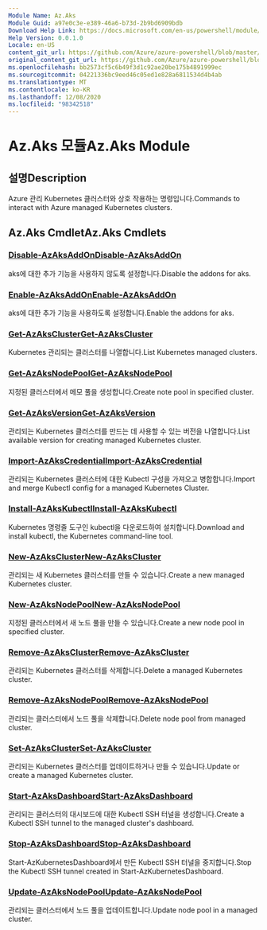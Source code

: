 ```yaml
---
Module Name: Az.Aks
Module Guid: a97e0c3e-e389-46a6-b73d-2b9bd6909bdb
Download Help Link: https://docs.microsoft.com/en-us/powershell/module/az.aks
Help Version: 0.0.1.0
Locale: en-US
content_git_url: https://github.com/Azure/azure-powershell/blob/master/src/Aks/Aks/help/Az.Aks.md
original_content_git_url: https://github.com/Azure/azure-powershell/blob/master/src/Aks/Aks/help/Az.Aks.md
ms.openlocfilehash: bb2573cf5c6b49f3d1c92ae20be175b4891999ec
ms.sourcegitcommit: 04221336bc9eed46c05ed1e828a6811534d4b4ab
ms.translationtype: MT
ms.contentlocale: ko-KR
ms.lasthandoff: 12/08/2020
ms.locfileid: "98342518"
---
```

# <span data-ttu-id="d992d-101">Az.Aks 모듈</span><span class="sxs-lookup"><span data-stu-id="d992d-101">Az.Aks Module</span></span>
## <span data-ttu-id="d992d-102">설명</span><span class="sxs-lookup"><span data-stu-id="d992d-102">Description</span></span>
<span data-ttu-id="d992d-103">Azure 관리 Kubernetes 클러스터와 상호 작용하는 명령입니다.</span><span class="sxs-lookup"><span data-stu-id="d992d-103">Commands to interact with Azure managed Kubernetes clusters.</span></span>

## <span data-ttu-id="d992d-104">Az.Aks Cmdlet</span><span class="sxs-lookup"><span data-stu-id="d992d-104">Az.Aks Cmdlets</span></span>
### [<span data-ttu-id="d992d-105">Disable-AzAksAddOn</span><span class="sxs-lookup"><span data-stu-id="d992d-105">Disable-AzAksAddOn</span></span>](Disable-AzAksAddOn.md)
<span data-ttu-id="d992d-106">aks에 대한 추가 기능을 사용하지 않도록 설정합니다.</span><span class="sxs-lookup"><span data-stu-id="d992d-106">Disable the addons for aks.</span></span>

### [<span data-ttu-id="d992d-107">Enable-AzAksAddOn</span><span class="sxs-lookup"><span data-stu-id="d992d-107">Enable-AzAksAddOn</span></span>](Enable-AzAksAddOn.md)
<span data-ttu-id="d992d-108">aks에 대한 추가 기능을 사용하도록 설정합니다.</span><span class="sxs-lookup"><span data-stu-id="d992d-108">Enable the addons for aks.</span></span>

### [<span data-ttu-id="d992d-109">Get-AzAksCluster</span><span class="sxs-lookup"><span data-stu-id="d992d-109">Get-AzAksCluster</span></span>](Get-AzAksCluster.md)
<span data-ttu-id="d992d-110">Kubernetes 관리되는 클러스터를 나열합니다.</span><span class="sxs-lookup"><span data-stu-id="d992d-110">List Kubernetes managed clusters.</span></span>

### [<span data-ttu-id="d992d-111">Get-AzAksNodePool</span><span class="sxs-lookup"><span data-stu-id="d992d-111">Get-AzAksNodePool</span></span>](Get-AzAksNodePool.md)
<span data-ttu-id="d992d-112">지정된 클러스터에서 메모 풀을 생성합니다.</span><span class="sxs-lookup"><span data-stu-id="d992d-112">Create note pool in specified cluster.</span></span>

### [<span data-ttu-id="d992d-113">Get-AzAksVersion</span><span class="sxs-lookup"><span data-stu-id="d992d-113">Get-AzAksVersion</span></span>](Get-AzAksVersion.md)
<span data-ttu-id="d992d-114">관리되는 Kubernetes 클러스터를 만드는 데 사용할 수 있는 버전을 나열합니다.</span><span class="sxs-lookup"><span data-stu-id="d992d-114">List available version for creating managed Kubernetes cluster.</span></span>

### [<span data-ttu-id="d992d-115">Import-AzAksCredential</span><span class="sxs-lookup"><span data-stu-id="d992d-115">Import-AzAksCredential</span></span>](Import-AzAksCredential.md)
<span data-ttu-id="d992d-116">관리되는 Kubernetes 클러스터에 대한 Kubectl 구성을 가져오고 병합합니다.</span><span class="sxs-lookup"><span data-stu-id="d992d-116">Import and merge Kubectl config for a managed Kubernetes Cluster.</span></span>

### [<span data-ttu-id="d992d-117">Install-AzAksKubectl</span><span class="sxs-lookup"><span data-stu-id="d992d-117">Install-AzAksKubectl</span></span>](Install-AzAksKubectl.md)
<span data-ttu-id="d992d-118">Kubernetes 명령줄 도구인 kubectl을 다운로드하여 설치합니다.</span><span class="sxs-lookup"><span data-stu-id="d992d-118">Download and install kubectl, the Kubernetes command-line tool.</span></span>

### [<span data-ttu-id="d992d-119">New-AzAksCluster</span><span class="sxs-lookup"><span data-stu-id="d992d-119">New-AzAksCluster</span></span>](New-AzAksCluster.md)
<span data-ttu-id="d992d-120">관리되는 새 Kubernetes 클러스터를 만들 수 있습니다.</span><span class="sxs-lookup"><span data-stu-id="d992d-120">Create a new managed Kubernetes cluster.</span></span>

### [<span data-ttu-id="d992d-121">New-AzAksNodePool</span><span class="sxs-lookup"><span data-stu-id="d992d-121">New-AzAksNodePool</span></span>](New-AzAksNodePool.md)
<span data-ttu-id="d992d-122">지정된 클러스터에서 새 노드 풀을 만들 수 있습니다.</span><span class="sxs-lookup"><span data-stu-id="d992d-122">Create a new node pool in specified cluster.</span></span>

### [<span data-ttu-id="d992d-123">Remove-AzAksCluster</span><span class="sxs-lookup"><span data-stu-id="d992d-123">Remove-AzAksCluster</span></span>](Remove-AzAksCluster.md)
<span data-ttu-id="d992d-124">관리되는 Kubernetes 클러스터를 삭제합니다.</span><span class="sxs-lookup"><span data-stu-id="d992d-124">Delete a managed Kubernetes cluster.</span></span>

### [<span data-ttu-id="d992d-125">Remove-AzAksNodePool</span><span class="sxs-lookup"><span data-stu-id="d992d-125">Remove-AzAksNodePool</span></span>](Remove-AzAksNodePool.md)
<span data-ttu-id="d992d-126">관리되는 클러스터에서 노드 풀을 삭제합니다.</span><span class="sxs-lookup"><span data-stu-id="d992d-126">Delete node pool from managed cluster.</span></span>

### [<span data-ttu-id="d992d-127">Set-AzAksCluster</span><span class="sxs-lookup"><span data-stu-id="d992d-127">Set-AzAksCluster</span></span>](Set-AzAksCluster.md)
<span data-ttu-id="d992d-128">관리되는 Kubernetes 클러스터를 업데이트하거나 만들 수 있습니다.</span><span class="sxs-lookup"><span data-stu-id="d992d-128">Update or create a managed Kubernetes cluster.</span></span>

### [<span data-ttu-id="d992d-129">Start-AzAksDashboard</span><span class="sxs-lookup"><span data-stu-id="d992d-129">Start-AzAksDashboard</span></span>](Start-AzAksDashboard.md)
<span data-ttu-id="d992d-130">관리되는 클러스터의 대시보드에 대한 Kubectl SSH 터널을 생성합니다.</span><span class="sxs-lookup"><span data-stu-id="d992d-130">Create a Kubectl SSH tunnel to the managed cluster's dashboard.</span></span>

### [<span data-ttu-id="d992d-131">Stop-AzAksDashboard</span><span class="sxs-lookup"><span data-stu-id="d992d-131">Stop-AzAksDashboard</span></span>](Stop-AzAksDashboard.md)
<span data-ttu-id="d992d-132">Start-AzKubernetesDashboard에서 만든 Kubectl SSH 터널을 중지합니다.</span><span class="sxs-lookup"><span data-stu-id="d992d-132">Stop the Kubectl SSH tunnel created in Start-AzKubernetesDashboard.</span></span>

### [<span data-ttu-id="d992d-133">Update-AzAksNodePool</span><span class="sxs-lookup"><span data-stu-id="d992d-133">Update-AzAksNodePool</span></span>](Update-AzAksNodePool.md)
<span data-ttu-id="d992d-134">관리되는 클러스터에서 노드 풀을 업데이트합니다.</span><span class="sxs-lookup"><span data-stu-id="d992d-134">Update node pool in a managed cluster.</span></span>

